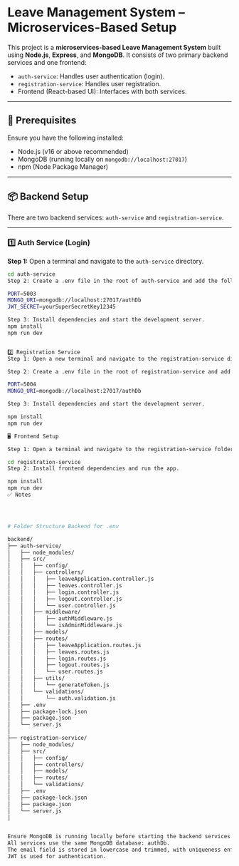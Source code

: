 # Leave Management System – Microservices-Based Setup

This project is a **microservices-based Leave Management System** built using **Node.js**, **Express**, and **MongoDB**. It consists of two primary backend services and one frontend:

- `auth-service`: Handles user authentication (login).
- `registration-service`: Handles user registration.
- Frontend (React-based UI): Interfaces with both services.

---

## 🔧 Prerequisites

Ensure you have the following installed:

- Node.js (v16 or above recommended)
- MongoDB (running locally on `mongodb://localhost:27017`)
- npm (Node Package Manager)

---

## 📦 Backend Setup

There are two backend services: `auth-service` and `registration-service`.

---

### 1️⃣ Auth Service (Login)

**Step 1:** Open a terminal and navigate to the `auth-service` directory.

```bash
cd auth-service
Step 2: Create a .env file in the root of auth-service and add the following:

PORT=5003
MONGO_URI=mongodb://localhost:27017/authDb
JWT_SECRET=yourSuperSecretKey12345

Step 3: Install dependencies and start the development server.
npm install
npm run dev


2️⃣ Registration Service
Step 1: Open a new terminal and navigate to the registration-service directory.  or just open registration-service in terminal .

Step 2: Create a .env file in the root of registration-service and add the following:

PORT=5004
MONGO_URI=mongodb://localhost:27017/authDb

Step 3: Install dependencies and start the development server.

npm install
npm run dev

🖥️ Frontend Setup

Step 1: Open a terminal and navigate to the registration-service folder (React frontend resides here).

cd registration-service
Step 2: Install frontend dependencies and run the app.

npm install
npm run dev
✅ Notes




# Folder Structure Backend for .env 

backend/
├── auth-service/
│   ├── node_modules/
│   ├── src/
│   │   ├── config/
│   │   ├── controllers/
│   │   │   ├── leaveApplication.controller.js
│   │   │   ├── leaves.controller.js
│   │   │   ├── login.controller.js
│   │   │   ├── logout.controller.js
│   │   │   └── user.controller.js
│   │   ├── middleware/
│   │   │   ├── authMiddleware.js
│   │   │   └── isAdminMiddleware.js
│   │   ├── models/
│   │   ├── routes/
│   │   │   ├── leaveApplication.routes.js
│   │   │   ├── leaves.routes.js
│   │   │   ├── login.routes.js
│   │   │   ├── logout.routes.js
│   │   │   └── user.routes.js
│   │   ├── utils/
│   │   │   └── generateToken.js
│   │   └── validations/
│   │       └── auth.validation.js
│   ├── .env
│   ├── package-lock.json
│   ├── package.json
│   └── server.js
│
├── registration-service/
│   ├── node_modules/
│   ├── src/
│   │   ├── config/
│   │   ├── controllers/
│   │   ├── models/
│   │   ├── routes/
│   │   └── validations/
│   ├── .env
│   ├── package-lock.json
│   ├── package.json
│   └── server.js
│


Ensure MongoDB is running locally before starting the backend services.
All services use the same MongoDB database: authDb.
The email field is stored in lowercase and trimmed, with uniqueness enforced.
JWT is used for authentication.


